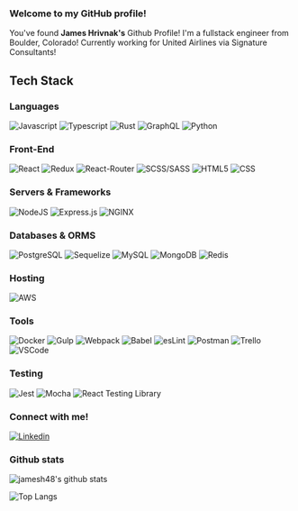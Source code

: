 ### Welcome to my GitHub profile!

<p>
  You've found <strong>James Hrivnak's</strong> Github Profile! I'm a fullstack engineer from Boulder, Colorado! Currently working for United Airlines via Signature Consultants!
</p>

## Tech Stack


### Languages

<p>
  <img alt="Javascript" src="https://img.shields.io/badge/JavaScript-F7DF1E?logo=JavaScript&logoColor=black&style=for-the-badge" />
  
  <img alt="Typescript" src="https://img.shields.io/badge/typescript-%23007ACC.svg?style=for-the-badge&logo=typescript&logoColor=white"/> 
  
  <img alt="Rust" src="https://img.shields.io/badge/rust-%23000000.svg?style=for-the-badge&logo=rust&logoColor=white"/>
  
  <img alt="GraphQL" src="https://img.shields.io/badge/-GraphQL-E10098?style=for-the-badge&logo=graphql&logoColor=white" />
  
  <img alt="Python" src="https://img.shields.io/badge/python-3670A0?style=for-the-badge&logo=python&logoColor=ffdd54" />
</p>

### Front-End

<p>
  <img alt="React" src="https://img.shields.io/badge/React-61DAFB?logo=react&logoColor=black&style=for-the-badge" />

  <img alt="Redux" src="https://img.shields.io/badge/redux-%23593d88.svg?style=for-the-badge&logo=redux&logoColor=white"/>

  <img alt="React-Router" src="https://img.shields.io/badge/React_Router-CA4245?style=for-the-badge&logo=react-router&logoColor=white" />
  
  <img alt="SCSS/SASS" src="https://img.shields.io/badge/SASS-hotpink.svg?style=for-the-badge&logo=SASS&logoColor=white"/>
  
  <img alt="HTML5" src="https://img.shields.io/badge/html5-%23E34F26.svg?style=for-the-badge&logo=html5&logoColor=white" />

  <img alt="CSS" src="https://img.shields.io/badge/CSS-1572B6?logo=css3&logoColor=white&style=for-the-badge" />
</p>

### Servers & Frameworks

<p>
  <img alt="NodeJS" src="https://img.shields.io/badge/NodeJS-088A51?logo=Node.js&logoColor=white&style=for-the-badge" />
  
  <img alt="Express.js" src="https://img.shields.io/badge/express.js-%23404d59.svg?style=for-the-badge&logo=express&logoColor=%2361DAFB"/>
  
  <img alt="NGINX" src="https://img.shields.io/badge/nginx-%23009639.svg?style=for-the-badge&logo=nginx&logoColor=white"/>
</p>


### Databases & ORMS

<p>
  <img alt="PostgreSQL" src="https://img.shields.io/badge/PostgreSQL-336791?logo=postgresql&logoColor=white&style=for-the-badge" />
  
  <img alt="Sequelize" src="https://img.shields.io/badge/Sequelize-52B0E7?style=for-the-badge&logo=Sequelize&logoColor=white"/>
  
  <img alt="MySQL" src="https://img.shields.io/badge/mysql-%2300f.svg?style=for-the-badge&logo=mysql&logoColor=white"/>
  
  <img alt="MongoDB" src="https://img.shields.io/badge/MongoDB-47A248?logo=mongodb&logoColor=white&style=for-the-badge" />
  
  <img alt="Redis" src="https://img.shields.io/badge/redis-%23DD0031.svg?style=for-the-badge&logo=redis&logoColor=white" />
</p>

### Hosting
<p>
  <img alt="AWS" src="https://img.shields.io/badge/AWS-%23FF9900.svg?style=for-the-badge&logo=amazon-aws&logoColor=white"/>
</p>


### Tools
<p>  
  <img alt="Docker" src="https://img.shields.io/badge/docker-%230db7ed.svg?style=for-the-badge&logo=docker&logoColor=white"/>
  <img alt="Gulp" src="https://img.shields.io/badge/GULP-%23CF4647.svg?style=for-the-badge&logo=gulp&logoColor=white"/>
  <img alt="Webpack" src="https://img.shields.io/badge/webpack-%238DD6F9.svg?style=for-the-badge&logo=webpack&logoColor=black"/>
  <img alt="Babel" src="https://img.shields.io/badge/Babel-F9DC3e?style=for-the-badge&logo=babel&logoColor=black"/>
  <img alt="esLint" src="https://img.shields.io/badge/ESLint-4B3263?style=for-the-badge&logo=eslint&logoColor=white"/>
  <img alt="Postman" src="https://img.shields.io/badge/Postman-FF6C37?style=for-the-badge&logo=postman&logoColor=white"/>
  <img alt="Trello" src="https://img.shields.io/badge/Trello-%23026AA7.svg?style=for-the-badge&logo=Trello&logoColor=white"/>
  <img alt="VSCode" src="https://img.shields.io/badge/Visual%20Studio%20Code-0078d7.svg?style=for-the-badge&logo=visual-studio-code&logoColor=white"/>
</p>

### Testing
<p>
    <img alt="Jest" src="https://img.shields.io/badge/-jest-%23C21325?style=for-the-badge&logo=jest&logoColor=white"/>
    <img alt="Mocha" src="https://img.shields.io/badge/-mocha-%238D6748?style=for-the-badge&logo=mocha&logoColor=white"/>
  <img alt="React Testing Library" src="https://img.shields.io/badge/-TestingLibrary-%23E33332?style=for-the-badge&logo=testing-library&logoColor=white"/>
</p>
 
 


### Connect with me!

<p>
  <a target="_blank" href="https://www.linkedin.com/in/james-hrivnak/">
    <img alt="Linkedin" src="https://img.shields.io/badge/linkedin-0077B5?logo=linkedin&logoColor=white&style=for-the-badge" />
  </a>
</p>

### Github stats

![jamesh48's github stats](https://github-readme-stats.vercel.app/api?username=jamesh48&count_private=true&show_icons=true&theme=tokyonight&hide=stars)

![Top Langs](https://github-readme-stats.vercel.app/api/top-langs/?username=jamesh48&theme=tokyonight&layout=compact)
